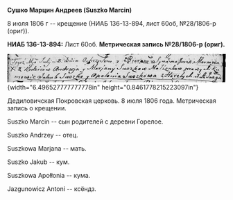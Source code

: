 **Сушко Марцин Андреев (Suszko Marcin)**

8 июля 1806 г -- крещение (НИАБ 136-13-894, лист 60об, №28/1806-р
(ориг)).

**НИАБ 136-13-894:** Лист 60об. **Метрическая запись №28/1806-р
(ориг).**

![](./media/c089a9bcd32db744bd901bf7db68375a657c68f7.png){width="6.496527777777778in"
height="0.8461778215223097in"}

Дедиловичская Покровская церковь. 8 июля 1806 года. Метрическая запись о
крещении.

Suszko Marcin -- сын родителей с деревни Горелое.

Suszko Andrzey -- отец.

Suszkowa Marjana -- мать.

Suszko Jakub -- кум.

Suszkowa Apołłonia -- кума.

Jazgunowicz Antoni -- ксёндз.
